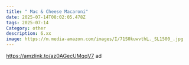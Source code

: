 ```yaml
---
title: " Mac & Cheese Macaroni"
date: 2025-07-14T08:02:05.478Z
tags: 2025-07-14
Category: other
description: 6.xx
image: https://m.media-amazon.com/images/I/71S0kuwvthL._SL1500_.jpg
---
```

https://amzlink.to/az0AGecUMqqV7 ad